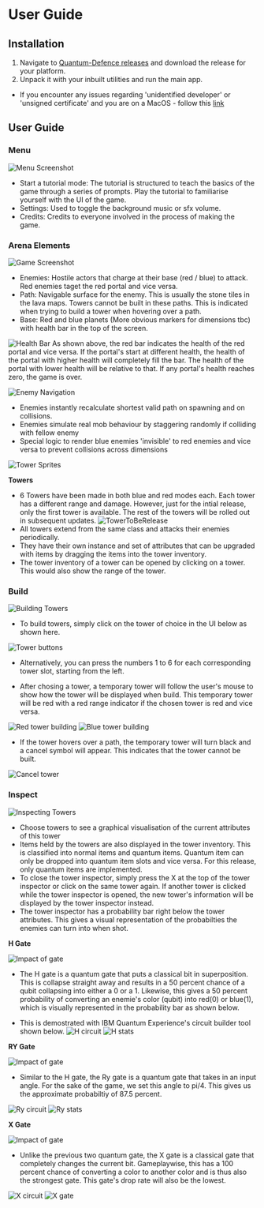 # User Guide

## Installation

1. Navigate to [Quantum-Defence releases](https://github.com/bharathcs/quantum-defence/releases) and download the release for your platform.
1. Unpack it with your inbuilt utilities and run the main app.

- If you encounter any issues regarding 'unidentified developer' or 'unsigned certificate' and you are on a MacOS - follow this [link](https://support.apple.com/en-sg/guide/mac-help/mh40616/mac)

## User Guide

### Menu

![Menu Screenshot](./assets/menu.png)

- Start a tutorial mode: The tutorial is structured to teach the basics of the game through a series of prompts.
Play the tutorial to familiarise yourself with the UI of the game. 
- Settings: Used to toggle the background music or sfx volume.
- Credits: Credits to everyone involved in the process of making the game.

### Arena Elements

![Game Screenshot](./assets/arena.png)

- Enemies: Hostile actors that charge at their base (red / blue) to attack. Red enemies taget the red portal
and vice versa.
- Path: Navigable surface for the enemy. This is usually the stone tiles in the lava maps. 
Towers cannot be built in these paths. This is indicated when trying to build a tower when hovering over a path.
- Base: Red and blue planets (More obvious markers for dimensions tbc) with health bar in the top of the screen.

![Health Bar](./assets/health-bar.png)
As shown above, the red bar indicates the health of the red portal and vice versa.
If the portal's start at different health, the health of the portal with higher health will completely fill the bar.
The health of the portal with lower health will be relative to that. If any portal's health reaches zero, the game is over.


![Enemy Navigation](./assets/enemy-navigation.png)

- Enemies instantly recalculate shortest valid path on spawning and on collisions.
- Enemies simulate real mob behaviour by staggering randomly if colliding with fellow enemy
- Special logic to render blue enemies 'invisible' to red enemies and vice versa to prevent collisions across dimensions

![Tower Sprites](./assets/tower-sprites.png)

**Towers**

- 6 Towers have been made in both blue and red modes each. Each tower has a different range and damage. However,
just for the intial release, only the first tower is available. The rest of the towers will be rolled out
in subsequent updates.
![TowerToBeRelease](./assets/tower-to-be-released.png) 
- All towers extend from the same class and attacks their enemies periodically. 
- They have their own instance and set of attributes that can be upgraded with items by dragging the items into the tower inventory.
- The tower inventory of a tower can be opened by clicking on a tower. This would also show the range of the tower.


### Build

![Building Towers](./assets/arena.png)

- To build towers, simply click on the tower of choice in the UI below as shown here.

![Tower buttons](./assets/tower-to-be-released.png)
- Alternatively, you can press the numbers 1 to 6 for each corresponding tower slot, starting from the left.

- After chosing a tower, a temporary tower will follow the user's mouse to show how the tower will be displayed
when build. This temporary tower will be red with a red range indicator if the chosen tower is red and vice versa.

![Red tower building](./assets/red-building.png)  ![Blue tower building](./assets/blue-building.png)

- If the tower hovers over a path, the temporary tower will turn black and a cancel symbol will appear. This 
indicates that the tower cannot be built.

![Cancel tower](./assets/no-building.png)

### Inspect

![Inspecting Towers](./assets/tower-inspector.png)

- Choose towers to see a graphical visualisation of the current attributes of this tower
- Items held by the towers are also displayed in the tower inventory. This is classified into normal items and quantum items. Quantum item can only be dropped into quantum item slots and vice versa. For this release, only quantum items are implemented. 
- To close the tower inspector, simply press the X at the top of the tower inspector or click on the same tower again. If another tower is clicked while the tower inspector is opened, the new tower's information will be displayed by the tower inspector instead.
- The tower inspector has a probability bar right below the tower attributes. This gives a visual representation 
of the probabilties the enemies can turn into when shot.

**H Gate**

![Impact of gate](./assets/h-gate.png)

- The H gate is a quantum gate that puts a classical bit in superposition. This is collapse straight away and results in a 50 percent chance of a qubit collapsing into either a 0 or a 1. Likewise, this gives a 50 percent probability of converting an enemie's color (qubit) into red(0) or blue(1), which is visually represented in the probability
bar as shown below.

- This is demostrated with IBM Quantum Experience's circuit builder tool shown below.
![H circuit](./assets/hadamard.png)
![H stats](./assets/hadamard-stats.png)

**RY Gate**

![Impact of gate](./assets/ry-gate.png)
- Similar to the H gate, the Ry gate is a quantum gate that takes in an input angle. For the sake of the game, 
we set this angle to pi/4. This gives us the approximate probabiltiy of 87.5 percent.

![Ry circuit](./assets/ry.png)
![Ry stats](./assets/ry-stats.png)


**X Gate**

![Impact of gate](./assets/x-gate.png)
- Unlike the previous two quantum gate, the X gate is a classical gate that completely changes the current bit. Gameplaywise, this has a 100 percent chance of converting a color to another color and is thus also the strongest gate. This gate's drop rate will also be the lowest.

![X circuit](./assets/x.png)
![X gate](./assets/x-stats.png)


